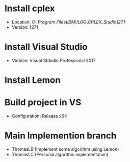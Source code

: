 # Install cplex
- Location:  *C:\Program Files\IBM\ILOG\CPLEX_Studio1271*
- Version: 1271

# Install Visual Studio
- Version: Visual Stdudio Professional 2017

# Install Lemon

# Build project in VS
- Configuration:  Release x64

# Main Implemention branch
- ThomasLB (Implement some algorithm using Lemon)
- ThomasLC (Personal algorithm implementation)
